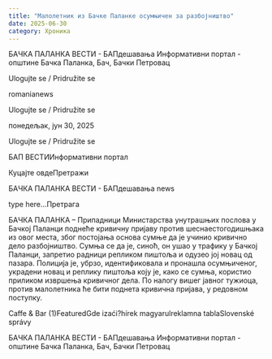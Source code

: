 ```yaml
---
title: "Малолетник из Бачке Паланке осумњичен за разбојништво"
date: 2025-06-30
category: Хроника
---
```


БАЧКА ПАЛАНКА ВЕСТИ - БАПдешавања Информативни портал - општине Бачка Паланка, Бач, Бачки Петровац

Ulogujte se / Pridružite se

romanianews

Ulogujte se / Pridružite se

понедељак, јун 30, 2025

Ulogujte se / Pridružite se

БАП ВЕСТИИнформативни портал

Куцајте овдеПретражи

БАЧКА ПАЛАНКА ВЕСТИ - БАПдешавања news

type here...Претрага

БАЧКА ПАЛАНКА – Припадници Министарства унутрашњих послова у Бачкој Паланци поднеће кривичну пријаву против шеснаестогодишњака из овог места, због постојања основа сумње да је учинио кривично дело разбојништво.
Сумња се да је, синоћ, он ушао у трафику у Бачкој Паланци, запретио радници репликом пиштоља и одузео јој новац од пазара. Полиција је, убрзо, идентификовала и пронашла осумњиченог, украдени новац и реплику пиштоља коју је, како се сумња, користио приликом извршења кривичног дела. По налогу вишег јавног тужиоца, против малолетника ће бити поднета кривична пријава, у редовном поступку.

Caffe & Bar (1)FeaturedGde izaći?hírek magyarulreklamna tablaSlovenské správy

БАЧКА ПАЛАНКА ВЕСТИ - БАПдешавања Информативни портал - општине Бачка Паланка, Бач, Бачки Петровац
